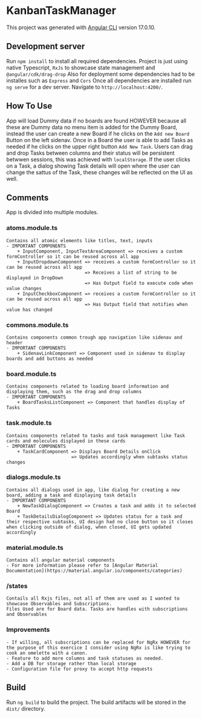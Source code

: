 # KanbanTaskManager

This project was generated with [Angular CLI](https://github.com/angular/angular-cli) version 17.0.10.

## Development server
Run `npm install` to install all required dependencies.
Project is just using native Typescript, `RxJs` to showcase state management and `@angular/cdk/drag-drop`
Also for deployment some dependencies had to be installes such as `Express` and  `Cors`
Once all dependencies are installed run `ng serve` for a dev server. 
Navigate to `http://localhost:4200/`.

## How To Use

App will load Dummy data if no boards are found HOWEVER because all these are Dummy data no menu item is added for the Dummy Board, instead the user can create a new Board if he clicks on the `Add new Board` Button on the left sidenav.
Once in a Board the user is able to add Tasks as needed if he clicks on the upper right button `Add New Task`.
Users can drag and drop Tasks between columns and their status will be persistent betwwen sessions, this was achieved with `localStorage`.
If the user clicks on a Task, a dialog showing Task details will open where the user can change the sattus of the Task, these changes will be reflected on the UI as well.

## Comments

App is divided into multiple modules.

### atoms.module.ts
    Contains all atomic elements like titles, text, inputs
    - IMPORTANT COMPONENTS
        + InputComponent, InputTextAreaComponent => receives a custom formController so it can be reused across all app
        + InputDropdownComponent => receives a custom formController so it can be reused across all app
                                 => Receives a list of string to be displayed in DropDown
                                 => Has Output field to execute code when value changes
        + InputCheckboxComponent => receives a custom formController so it can be reused across all app
                                 => Has Output field that notifies when value has changed

### commons.module.ts
    Contains components common trough app navigation like sidenav and header
    - IMPORTANT COMPONENTS
        + SidenavLinkComponent => Component used in sidenav to display boards and add buttons as needed

### board.module.ts
    Contains components related to loading board information and displaying them, such as the drag and drop columns
    - IMPORTANT COMPONENTS
        + BoardTasksListComponent => Component that handles display of Tasks

### task.module.ts
    Contains components related to tasks and task management like Task cards and molecules displayed in these cards
    - IMPORTANT COMPONENTS
        + TaskCardComponent => Displays Board Details onClick
                            => Updates accordingly when subtasks status changes

### dialogs.module.ts
    Contains all dialogs used in app, like dialog for creating a new board, adding a task and displaying task details
    - IMPORTANT COMPONENTS
        + NewTaskDialogComponent => Creates a task and adds it to selected Board
        + TaskDetailsDialogComponent => Updates status for a task and their respective subtasks, UI design had no close button so it closes when clicking outside of dialog, when closed, UI gets updated accordingly

### material.module.ts
    Contains all angular material components
    - For more information please refer to [Angular Material Documentation](https://material.angular.io/components/categories)

### /states
    Contails all Rxjs files, not all of them are used as I wanted to showcase Observables and Subscriptions.
    Files Used are for Board data. Tasks are handles with subscriptions and Observables

### Improvements
    - If willing, all subscriptions can be replaced for NgRx HOWEVER for the purpose of this exercice I consider using NgRx is like trying to cook an omelette with a canon.
    - Feature to add more columns and task statuses as needed.
    - Add a DB for storage rather than local storage
    - Configuration file for proxy to accept http requests

## Build

Run `ng build` to build the project. The build artifacts will be stored in the `dist/` directory.
